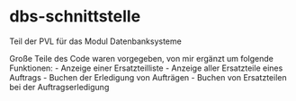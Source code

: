 # dbs-schnittstelle
 Teil der PVL für das Modul Datenbanksysteme

 Große Teile des Code waren vorgegeben, von mir ergänzt um folgende Funktionen:
	- Anzeige einer Ersatzteilliste
	- Anzeige aller Ersatzteile eines Auftrags
	- Buchen der Erledigung von Aufträgen
	- Buchen von Ersatzteilen bei der Auftragserledigung

 